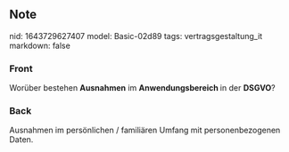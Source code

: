 ## Note
nid: 1643729627407
model: Basic-02d89
tags: vertragsgestaltung_it
markdown: false

### Front
Worüber bestehen <b>Ausnahmen</b> im <b>Anwendungsbereich </b>in der <b>DSGVO</b>?

### Back
Ausnahmen im persönlichen / familiären Umfang mit personenbezogenen Daten.
